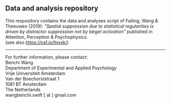 ## Data and analysis repository

This respository contains the data and analyses script of Failing, Wang & Theeuwes (2019):  *"Spatial suppression due to statistical regularities is driven by distractor suppression not by target activation"* published in Attention, Perception & Psychophysics. \
(see also https://osf.io/fnyxk/)

---

For further information, please contact:\
Benchi Wang\
Department of Experimental and Applied Psychology\
Vrije Universiteit Amsterdam\
Van der Boechorststraat 1\
1081 BT Amsterdam\
The Netherlands\
wangbenchi.swift [ at ] gmail.com
